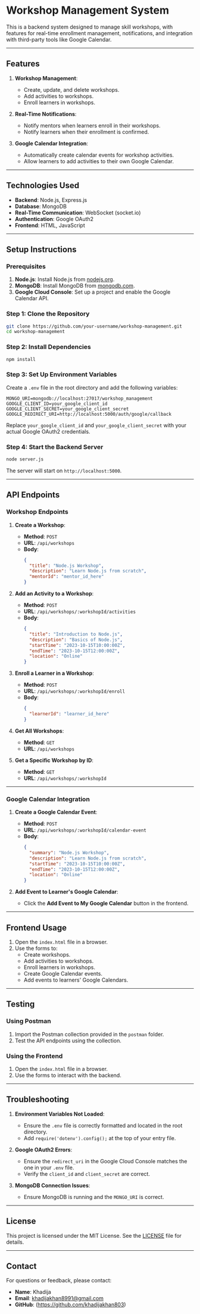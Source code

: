# Workshop Management System

This is a backend system designed to manage skill workshops, with features for real-time enrollment management, notifications, and integration with third-party tools like Google Calendar.

---

## Features

1. **Workshop Management**:
   - Create, update, and delete workshops.
   - Add activities to workshops.
   - Enroll learners in workshops.

2. **Real-Time Notifications**:
   - Notify mentors when learners enroll in their workshops.
   - Notify learners when their enrollment is confirmed.

3. **Google Calendar Integration**:
   - Automatically create calendar events for workshop activities.
   - Allow learners to add activities to their own Google Calendar.

---

## Technologies Used

- **Backend**: Node.js, Express.js
- **Database**: MongoDB
- **Real-Time Communication**: WebSocket (socket.io)
- **Authentication**: Google OAuth2
- **Frontend**: HTML, JavaScript

---

## Setup Instructions

### Prerequisites

1. **Node.js**: Install Node.js from [nodejs.org](https://nodejs.org/).
2. **MongoDB**: Install MongoDB from [mongodb.com](https://www.mongodb.com/).
3. **Google Cloud Console**: Set up a project and enable the Google Calendar API.

### Step 1: Clone the Repository

```bash
git clone https://github.com/your-username/workshop-management.git
cd workshop-management
```

### Step 2: Install Dependencies

```bash
npm install
```

### Step 3: Set Up Environment Variables

Create a `.env` file in the root directory and add the following variables:

```env
MONGO_URI=mongodb://localhost:27017/workshop_management
GOOGLE_CLIENT_ID=your_google_client_id
GOOGLE_CLIENT_SECRET=your_google_client_secret
GOOGLE_REDIRECT_URI=http://localhost:5000/auth/google/callback
```

Replace `your_google_client_id` and `your_google_client_secret` with your actual Google OAuth2 credentials.

### Step 4: Start the Backend Server

```bash
node server.js
```

The server will start on `http://localhost:5000`.

---

## API Endpoints

### Workshop Endpoints

1. **Create a Workshop**:
   - **Method**: `POST`
   - **URL**: `/api/workshops`
   - **Body**:
     ```json
     {
       "title": "Node.js Workshop",
       "description": "Learn Node.js from scratch",
       "mentorId": "mentor_id_here"
     }
     ```

2. **Add an Activity to a Workshop**:
   - **Method**: `POST`
   - **URL**: `/api/workshops/:workshopId/activities`
   - **Body**:
     ```json
     {
       "title": "Introduction to Node.js",
       "description": "Basics of Node.js",
       "startTime": "2023-10-15T10:00:00Z",
       "endTime": "2023-10-15T12:00:00Z",
       "location": "Online"
     }
     ```

3. **Enroll a Learner in a Workshop**:
   - **Method**: `POST`
   - **URL**: `/api/workshops/:workshopId/enroll`
   - **Body**:
     ```json
     {
       "learnerId": "learner_id_here"
     }
     ```

4. **Get All Workshops**:
   - **Method**: `GET`
   - **URL**: `/api/workshops`

5. **Get a Specific Workshop by ID**:
   - **Method**: `GET`
   - **URL**: `/api/workshops/:workshopId`

---

### Google Calendar Integration

1. **Create a Google Calendar Event**:
   - **Method**: `POST`
   - **URL**: `/api/workshops/:workshopId/calendar-event`
   - **Body**:
     ```json
     {
       "summary": "Node.js Workshop",
       "description": "Learn Node.js from scratch",
       "startTime": "2023-10-15T10:00:00Z",
       "endTime": "2023-10-15T12:00:00Z",
       "location": "Online"
     }
     ```

2. **Add Event to Learner's Google Calendar**:
   - Click the **Add Event to My Google Calendar** button in the frontend.

---

## Frontend Usage

1. Open the `index.html` file in a browser.
2. Use the forms to:
   - Create workshops.
   - Add activities to workshops.
   - Enroll learners in workshops.
   - Create Google Calendar events.
   - Add events to learners' Google Calendars.

---

## Testing

### Using Postman

1. Import the Postman collection provided in the `postman` folder.
2. Test the API endpoints using the collection.

### Using the Frontend

1. Open the `index.html` file in a browser.
2. Use the forms to interact with the backend.

---

## Troubleshooting

1. **Environment Variables Not Loaded**:
   - Ensure the `.env` file is correctly formatted and located in the root directory.
   - Add `require('dotenv').config();` at the top of your entry file.

2. **Google OAuth2 Errors**:
   - Ensure the `redirect_uri` in the Google Cloud Console matches the one in your `.env` file.
   - Verify the `client_id` and `client_secret` are correct.

3. **MongoDB Connection Issues**:
   - Ensure MongoDB is running and the `MONGO_URI` is correct.

---

## License

This project is licensed under the MIT License. See the [LICENSE](LICENSE) file for details.

---

## Contact

For questions or feedback, please contact:

- **Name**: Khadija
- **Email**: khadijakhan8991@gmail.com
- **GitHub**: (https://github.com/khadijakhan803)
